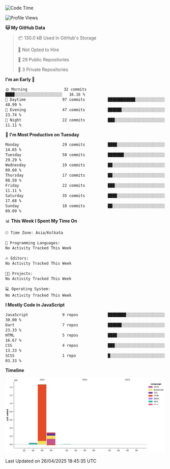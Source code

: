 <!--START_SECTION:waka-->
![Code Time](http://img.shields.io/badge/Code%20Time-359%20hrs%204%20mins-blue)

![Profile Views](http://img.shields.io/badge/Profile%20Views-0-blue)

**🐱 My GitHub Data** 

> 📦 130.0 kB Used in GitHub's Storage 
 > 
> 🚫 Not Opted to Hire
 > 
> 📜 29 Public Repositories 
 > 
> 🔑 3 Private Repositories 
 > 
**I'm an Early 🐤** 

```text
🌞 Morning                32 commits          ████░░░░░░░░░░░░░░░░░░░░░   16.16 % 
🌆 Daytime                97 commits          ████████████░░░░░░░░░░░░░   48.99 % 
🌃 Evening                47 commits          ██████░░░░░░░░░░░░░░░░░░░   23.74 % 
🌙 Night                  22 commits          ███░░░░░░░░░░░░░░░░░░░░░░   11.11 % 
```
📅 **I'm Most Productive on Tuesday** 

```text
Monday                   29 commits          ████░░░░░░░░░░░░░░░░░░░░░   14.65 % 
Tuesday                  58 commits          ███████░░░░░░░░░░░░░░░░░░   29.29 % 
Wednesday                19 commits          ██░░░░░░░░░░░░░░░░░░░░░░░   09.60 % 
Thursday                 17 commits          ██░░░░░░░░░░░░░░░░░░░░░░░   08.59 % 
Friday                   22 commits          ███░░░░░░░░░░░░░░░░░░░░░░   11.11 % 
Saturday                 35 commits          ████░░░░░░░░░░░░░░░░░░░░░   17.68 % 
Sunday                   18 commits          ██░░░░░░░░░░░░░░░░░░░░░░░   09.09 % 
```


📊 **This Week I Spent My Time On** 

```text
🕑︎ Time Zone: Asia/Kolkata

💬 Programming Languages: 
No Activity Tracked This Week

🔥 Editors: 
No Activity Tracked This Week

🐱‍💻 Projects: 
No Activity Tracked This Week

💻 Operating System: 
No Activity Tracked This Week
```

**I Mostly Code in JavaScript** 

```text
JavaScript               9 repos             ████████░░░░░░░░░░░░░░░░░   30.00 % 
Dart                     7 repos             ██████░░░░░░░░░░░░░░░░░░░   23.33 % 
HTML                     5 repos             ████░░░░░░░░░░░░░░░░░░░░░   16.67 % 
CSS                      4 repos             ███░░░░░░░░░░░░░░░░░░░░░░   13.33 % 
SCSS                     1 repo              █░░░░░░░░░░░░░░░░░░░░░░░░   03.33 % 
```



**Timeline**

![Lines of Code chart](https://raw.githubusercontent.com/sairam030/sairam030/main/assets/bar_graph.png)


 Last Updated on 26/04/2025 18:45:35 UTC
<!--END_SECTION:waka-->
